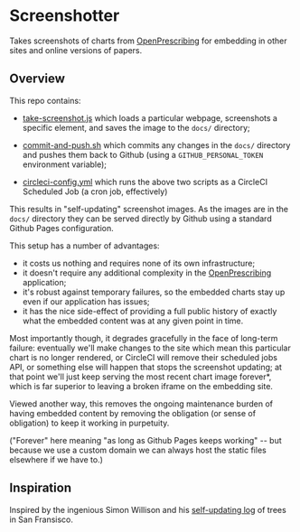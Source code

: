 # Screenshotter

Takes screenshots of charts from
[OpenPrescribing](https://openprescribing.net) for embedding in other
sites and online versions of papers.


## Overview

This repo contains:

 * [take-screenshot.js](./take-screenshot.js) which loads a particular
   webpage, screenshots a specific element, and saves the image to the
   `docs/` directory;

 * [commit-and-push.sh](./commit-and-push.sh) which commits any changes
   in the `docs/` directory and pushes them back to Github (using a
   `GITHUB_PERSONAL_TOKEN` environment variable);

 * [circleci-config.yml](.circleci/config.yml) which runs the above two
   scripts as a CircleCI Scheduled Job (a cron job, effectively)

This results in "self-updating" screenshot images. As the images are in
the `docs/` directory they can be served directly by Github using a
standard Github Pages configuration.

This setup has a number of advantages:

 * it costs us nothing and requires none of its own infrastructure;
 * it doesn't require any additional complexity in the
   [OpenPrescribing](https://github.com/ebmdatalab/openprescribing)
   application;
 * it's robust against temporary failures, so the embedded charts stay
   up even if our application has issues;
 * it has the nice side-effect of providing a full public history of
   exactly what the embedded content was at any given point in time.

Most importantly though, it degrades gracefully in the face of long-term
failure: eventually we'll make changes to the site which mean this
particular chart is no longer rendered, or CircleCI will remove their
scheduled jobs API, or something else will happen that stops the
screenshot updating; at that point we'll just keep serving the most
recent chart image forever*, which is far superior to leaving a broken
iframe on the embedding site.

Viewed another way, this removes the ongoing maintenance burden of
having embedded content by removing the obligation (or sense of
obligation) to keep it working in purpetuity.

("Forever" here meaning "as long as Github Pages keeps working" -- but
because we use a custom domain we can always host the static files
elsewhere if we have to.)


## Inspiration

Inspired by the ingenious Simon Willison and his [self-updating
log](https://simonwillison.net/2019/Mar/13/tree-history/) of trees in
San Fransisco.
